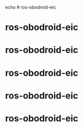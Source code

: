 echo # ros-obodroid-eic
# ros-obodroid-eic
# ros-obodroid-eic
# ros-obodroid-eic
# ros-obodroid-eic
# ros-obodroid-eic
